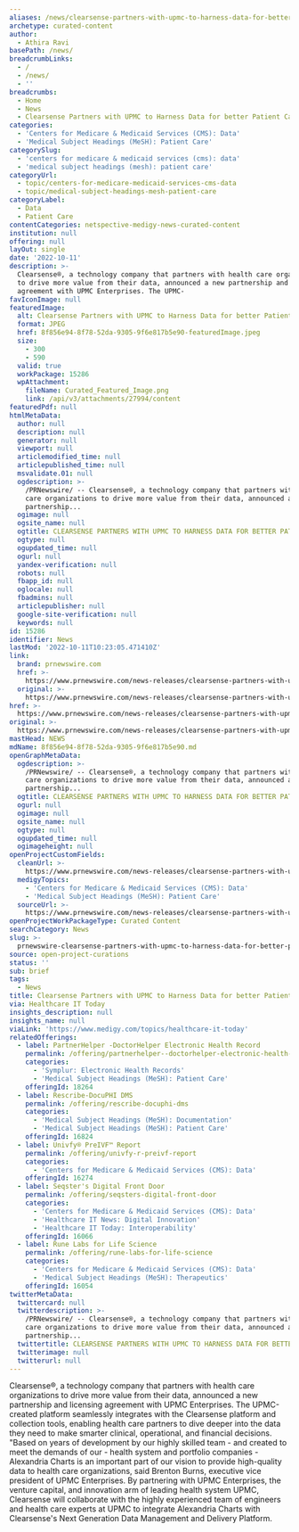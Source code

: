 ```yaml
---
aliases: /news/clearsense-partners-with-upmc-to-harness-data-for-better-patient-care
archetype: curated-content
author:
  - Athira Ravi
basePath: /news/
breadcrumbLinks:
  - /
  - /news/
  - ''
breadcrumbs:
  - Home
  - News
  - Clearsense Partners with UPMC to Harness Data for better Patient Care
categories:
  - 'Centers for Medicare & Medicaid Services (CMS): Data'
  - 'Medical Subject Headings (MeSH): Patient Care'
categorySlug:
  - 'centers for medicare & medicaid services (cms): data'
  - 'medical subject headings (mesh): patient care'
categoryUrl:
  - topic/centers-for-medicare-medicaid-services-cms-data
  - topic/medical-subject-headings-mesh-patient-care
categoryLabel:
  - Data
  - Patient Care
contentCategories: netspective-medigy-news-curated-content
institution: null
offering: null
layOut: single
date: '2022-10-11'
description: >-
  Clearsense®, a technology company that partners with health care organizations
  to drive more value from their data, announced a new partnership and licensing
  agreement with UPMC Enterprises. The UPMC-
favIconImage: null
featuredImage:
  alt: Clearsense Partners with UPMC to Harness Data for better Patient Care
  format: JPEG
  href: 8f856e94-8f78-52da-9305-9f6e817b5e90-featuredImage.jpeg
  size:
    - 300
    - 590
  valid: true
  workPackage: 15286
  wpAttachment:
    fileName: Curated_Featured_Image.png
    link: /api/v3/attachments/27994/content
featuredPdf: null
htmlMetaData:
  author: null
  description: null
  generator: null
  viewport: null
  articlemodified_time: null
  articlepublished_time: null
  msvalidate.01: null
  ogdescription: >-
    /PRNewswire/ -- Clearsense®, a technology company that partners with health
    care organizations to drive more value from their data, announced a new
    partnership...
  ogimage: null
  ogsite_name: null
  ogtitle: CLEARSENSE PARTNERS WITH UPMC TO HARNESS DATA FOR BETTER PATIENT CARE
  ogtype: null
  ogupdated_time: null
  ogurl: null
  yandex-verification: null
  robots: null
  fbapp_id: null
  oglocale: null
  fbadmins: null
  articlepublisher: null
  google-site-verification: null
  keywords: null
id: 15286
identifier: News
lastMod: '2022-10-11T10:23:05.471410Z'
link:
  brand: prnewswire.com
  href: >-
    https://www.prnewswire.com/news-releases/clearsense-partners-with-upmc-to-harness-data-for-better-patient-care-301634627.html?tc=eml_cleartime
  original: >-
    https://www.prnewswire.com/news-releases/clearsense-partners-with-upmc-to-harness-data-for-better-patient-care-301634627.html?tc=eml_cleartime
href: >-
  https://www.prnewswire.com/news-releases/clearsense-partners-with-upmc-to-harness-data-for-better-patient-care-301634627.html?tc=eml_cleartime
original: >-
  https://www.prnewswire.com/news-releases/clearsense-partners-with-upmc-to-harness-data-for-better-patient-care-301634627.html?tc=eml_cleartime
mastHead: NEWS
mdName: 8f856e94-8f78-52da-9305-9f6e817b5e90.md
openGraphMetaData:
  ogdescription: >-
    /PRNewswire/ -- Clearsense®, a technology company that partners with health
    care organizations to drive more value from their data, announced a new
    partnership...
  ogtitle: CLEARSENSE PARTNERS WITH UPMC TO HARNESS DATA FOR BETTER PATIENT CARE
  ogurl: null
  ogimage: null
  ogsite_name: null
  ogtype: null
  ogupdated_time: null
  ogimageheight: null
openProjectCustomFields:
  cleanUrl: >-
    https://www.prnewswire.com/news-releases/clearsense-partners-with-upmc-to-harness-data-for-better-patient-care-301634627.html?tc=eml_cleartime
  medigyTopics:
    - 'Centers for Medicare & Medicaid Services (CMS): Data'
    - 'Medical Subject Headings (MeSH): Patient Care'
  sourceUrl: >-
    https://www.prnewswire.com/news-releases/clearsense-partners-with-upmc-to-harness-data-for-better-patient-care-301634627.html?tc=eml_cleartime
openProjectWorkPackageType: Curated Content
searchCategory: News
slug: >-
  prnewswire-clearsense-partners-with-upmc-to-harness-data-for-better-patient-care
source: open-project-curations
status: ''
sub: brief
tags:
  - News
title: Clearsense Partners with UPMC to Harness Data for better Patient Care
via: Healthcare IT Today
insights_description: null
insights_name: null
viaLink: 'https://www.medigy.com/topics/healthcare-it-today'
relatedOfferings:
  - label: PartnerHelper -DoctorHelper Electronic Health Record
    permalink: /offering/partnerhelper--doctorhelper-electronic-health-record
    categories:
      - 'Symplur: Electronic Health Records'
      - 'Medical Subject Headings (MeSH): Patient Care'
    offeringId: 18264
  - label: Rescribe-DocuPHI DMS
    permalink: /offering/rescribe-docuphi-dms
    categories:
      - 'Medical Subject Headings (MeSH): Documentation'
      - 'Medical Subject Headings (MeSH): Patient Care'
    offeringId: 16824
  - label: Univfy® PreIVF™ Report
    permalink: /offering/univfy-r-preivf-report
    categories:
      - 'Centers for Medicare & Medicaid Services (CMS): Data'
    offeringId: 16274
  - label: Seqster's Digital Front Door
    permalink: /offering/seqsters-digital-front-door
    categories:
      - 'Centers for Medicare & Medicaid Services (CMS): Data'
      - 'Healthcare IT News: Digital Innovation'
      - 'Healthcare IT Today: Interoperability'
    offeringId: 16066
  - label: Rune Labs for Life Science
    permalink: /offering/rune-labs-for-life-science
    categories:
      - 'Centers for Medicare & Medicaid Services (CMS): Data'
      - 'Medical Subject Headings (MeSH): Therapeutics'
    offeringId: 16054
twitterMetaData:
  twittercard: null
  twitterdescription: >-
    /PRNewswire/ -- Clearsense®, a technology company that partners with health
    care organizations to drive more value from their data, announced a new
    partnership...
  twittertitle: CLEARSENSE PARTNERS WITH UPMC TO HARNESS DATA FOR BETTER PATIENT CARE
  twitterimage: null
  twitterurl: null
---
```

<p>Clearsense®, a technology company that partners with health care organizations to drive more value from their data, announced a new partnership and licensing agreement with UPMC Enterprises. The UPMC-created platform seamlessly integrates with the Clearsense platform and collection tools, enabling health care partners to dive deeper into the data they need to make smarter clinical, operational, and financial decisions. "Based on years of development by our highly skilled team - and created to meet the demands of our - health system and portfolio companies - Alexandria Charts is an important part of our vision to provide high-quality data to health care organizations, said Brenton Burns, executive vice president of UPMC Enterprises. By partnering with UPMC Enterprises, the venture capital, and innovation arm of leading health system UPMC, Clearsense will collaborate with the highly experienced team of engineers and health care experts at UPMC to integrate Alexandria Charts with Clearsense's Next Generation Data Management and Delivery Platform.</p>